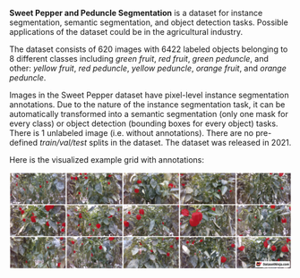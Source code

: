 **Sweet Pepper and Peduncle Segmentation** is a dataset for instance segmentation, semantic segmentation, and object detection tasks. Possible applications of the dataset could be in the agricultural industry. 

The dataset consists of 620 images with 6422 labeled objects belonging to 8 different classes including *green fruit*, *red fruit*, *green peduncle*, and other: *yellow fruit*, *red peduncle*, *yellow peduncle*, *orange fruit*, and *orange peduncle*.

Images in the Sweet Pepper dataset have pixel-level instance segmentation annotations. Due to the nature of the instance segmentation task, it can be automatically transformed into a semantic segmentation (only one mask for every class) or object detection (bounding boxes for every object) tasks. There is 1 unlabeled image (i.e. without annotations). There are no pre-defined <i>train/val/test</i> splits in the dataset. The dataset was released in 2021.

Here is the visualized example grid with annotations:

<img src="https://github.com/dataset-ninja/sweet-pepper/raw/main/visualizations/horizontal_grid.png">
